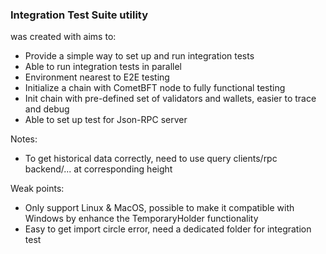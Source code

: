### Integration Test Suite utility
was created with aims to:
- Provide a simple way to set up and run integration tests
- Able to run integration tests in parallel
- Environment nearest to E2E testing
- Initialize a chain with CometBFT node to fully functional testing
- Init chain with pre-defined set of validators and wallets, easier to trace and debug
- Able to set up test for Json-RPC server

Notes:
- To get historical data correctly, need to use query clients/rpc backend/... at corresponding height

Weak points:
- Only support Linux & MacOS, possible to make it compatible with Windows by enhance the TemporaryHolder functionality
- Easy to get import circle error, need a dedicated folder for integration test